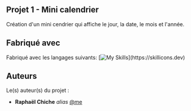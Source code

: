 ## Projet 1 - Mini calendrier

Création d'un  mini cendrier qui affiche le jour, la date, le mois et l'année.

## Fabriqué avec

Fabriqué avec les langages suivants:
[![My Skills](https://skillicons.dev/icons?i=js,html,css,)](https://skillicons.dev)

## Auteurs
Le(s) auteur(s) du projet :
* **Raphaël Chiche** _alias_ [@me](https://github.com/Raphael-Chiche)
